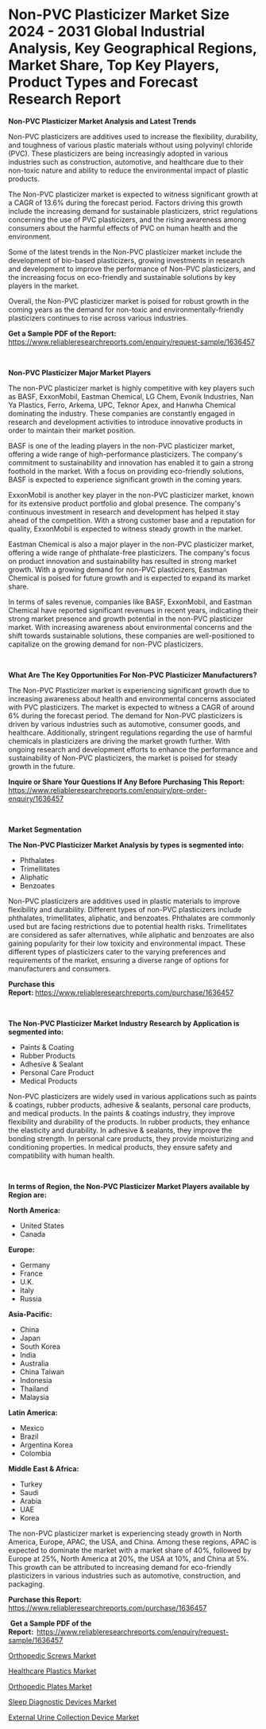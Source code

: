 <p><h1>Non-PVC Plasticizer Market Size 2024 - 2031 Global Industrial Analysis, Key Geographical Regions, Market Share, Top Key Players, Product Types and Forecast Research Report</h1></p><p><strong>Non-PVC Plasticizer Market Analysis and Latest Trends</strong></p>
<p><p>Non-PVC plasticizers are additives used to increase the flexibility, durability, and toughness of various plastic materials without using polyvinyl chloride (PVC). These plasticizers are being increasingly adopted in various industries such as construction, automotive, and healthcare due to their non-toxic nature and ability to reduce the environmental impact of plastic products.</p><p>The Non-PVC plasticizer market is expected to witness significant growth at a CAGR of 13.6% during the forecast period. Factors driving this growth include the increasing demand for sustainable plasticizers, strict regulations concerning the use of PVC plasticizers, and the rising awareness among consumers about the harmful effects of PVC on human health and the environment.</p><p>Some of the latest trends in the Non-PVC plasticizer market include the development of bio-based plasticizers, growing investments in research and development to improve the performance of Non-PVC plasticizers, and the increasing focus on eco-friendly and sustainable solutions by key players in the market.</p><p>Overall, the Non-PVC plasticizer market is poised for robust growth in the coming years as the demand for non-toxic and environmentally-friendly plasticizers continues to rise across various industries.</p></p>
<p><strong>Get a Sample PDF of the Report:&nbsp;</strong> <a href="https://www.reliableresearchreports.com/enquiry/request-sample/1636457">https://www.reliableresearchreports.com/enquiry/request-sample/1636457</a></p>
<p>&nbsp;</p>
<p><strong>Non-PVC Plasticizer Major Market Players</strong></p>
<p><p>The non-PVC plasticizer market is highly competitive with key players such as BASF, ExxonMobil, Eastman Chemical, LG Chem, Evonik Industries, Nan Ya Plastics, Ferro, Arkema, UPC, Teknor Apex, and Hanwha Chemical dominating the industry. These companies are constantly engaged in research and development activities to introduce innovative products in order to maintain their market position.</p><p>BASF is one of the leading players in the non-PVC plasticizer market, offering a wide range of high-performance plasticizers. The company's commitment to sustainability and innovation has enabled it to gain a strong foothold in the market. With a focus on providing eco-friendly solutions, BASF is expected to experience significant growth in the coming years.</p><p>ExxonMobil is another key player in the non-PVC plasticizer market, known for its extensive product portfolio and global presence. The company's continuous investment in research and development has helped it stay ahead of the competition. With a strong customer base and a reputation for quality, ExxonMobil is expected to witness steady growth in the market.</p><p>Eastman Chemical is also a major player in the non-PVC plasticizer market, offering a wide range of phthalate-free plasticizers. The company's focus on product innovation and sustainability has resulted in strong market growth. With a growing demand for non-PVC plasticizers, Eastman Chemical is poised for future growth and is expected to expand its market share.</p><p>In terms of sales revenue, companies like BASF, ExxonMobil, and Eastman Chemical have reported significant revenues in recent years, indicating their strong market presence and growth potential in the non-PVC plasticizer market. With increasing awareness about environmental concerns and the shift towards sustainable solutions, these companies are well-positioned to capitalize on the growing demand for non-PVC plasticizers.</p></p>
<p>&nbsp;</p>
<p><strong>What Are The Key Opportunities For Non-PVC Plasticizer Manufacturers?</strong></p>
<p><p>The Non-PVC Plasticizer market is experiencing significant growth due to increasing awareness about health and environmental concerns associated with PVC plasticizers. The market is expected to witness a CAGR of around 6% during the forecast period. The demand for Non-PVC plasticizers is driven by various industries such as automotive, consumer goods, and healthcare. Additionally, stringent regulations regarding the use of harmful chemicals in plasticizers are driving the market growth further. With ongoing research and development efforts to enhance the performance and sustainability of Non-PVC plasticizers, the market is poised for steady growth in the future.</p></p>
<p><strong>Inquire or Share Your Questions If Any Before Purchasing This Report:</strong> <a href="https://www.reliableresearchreports.com/enquiry/pre-order-enquiry/1636457">https://www.reliableresearchreports.com/enquiry/pre-order-enquiry/1636457</a></p>
<p>&nbsp;</p>
<p><strong>Market Segmentation</strong></p>
<p><strong>The Non-PVC Plasticizer Market Analysis by types is segmented into:</strong></p>
<p><ul><li>Phthalates</li><li>Trimellitates</li><li>Aliphatic</li><li>Benzoates</li></ul></p>
<p><p>Non-PVC plasticizers are additives used in plastic materials to improve flexibility and durability. Different types of non-PVC plasticizers include phthalates, trimellitates, aliphatic, and benzoates. Phthalates are commonly used but are facing restrictions due to potential health risks. Trimellitates are considered as safer alternatives, while aliphatic and benzoates are also gaining popularity for their low toxicity and environmental impact. These different types of plasticizers cater to the varying preferences and requirements of the market, ensuring a diverse range of options for manufacturers and consumers.</p></p>
<p><strong>Purchase this Report:&nbsp;</strong><a href="https://www.reliableresearchreports.com/purchase/1636457">https://www.reliableresearchreports.com/purchase/1636457</a></p>
<p>&nbsp;</p>
<p><strong>The Non-PVC Plasticizer Market Industry Research by Application is segmented into:</strong></p>
<p><ul><li>Paints & Coating</li><li>Rubber Products</li><li>Adhesive & Sealant</li><li>Personal Care Product</li><li>Medical Products</li></ul></p>
<p><p>Non-PVC plasticizers are widely used in various applications such as paints & coatings, rubber products, adhesive & sealants, personal care products, and medical products. In the paints & coatings industry, they improve flexibility and durability of the products. In rubber products, they enhance the elasticity and durability. In adhesive & sealants, they improve the bonding strength. In personal care products, they provide moisturizing and conditioning properties. In medical products, they ensure safety and compatibility with human health.</p></p>
<p>&nbsp;</p>
<p><strong>In terms of Region, the Non-PVC Plasticizer Market Players available by Region are:</strong></p>
<p>
    <p> <strong> North America: </strong>
        <ul>
            <li>United States</li>
            <li>Canada</li>
        </ul>
        </p> 
    <p> <strong> Europe: </strong>
        <ul>
            <li>Germany</li>
            <li>France</li>
            <li>U.K.</li>
            <li>Italy</li>
            <li>Russia</li>
        </ul>
        </p> 
    <p> <strong> Asia-Pacific: </strong>
        <ul>
            <li>China</li>
            <li>Japan</li>
            <li>South Korea</li>
            <li>India</li>
            <li>Australia</li>
            <li>China Taiwan</li>
            <li>Indonesia</li>
            <li>Thailand</li>
            <li>Malaysia</li>
        </ul>
        </p> 
    <p> <strong> Latin America: </strong>
        <ul>
            <li>Mexico</li>
            <li>Brazil</li>
            <li>Argentina Korea</li>
            <li>Colombia</li>
        </ul>
        </p> 
    <p> <strong> Middle East & Africa: </strong>
        <ul>
            <li>Turkey</li>
            <li>Saudi</li>
            <li>Arabia</li>
            <li>UAE</li>
            <li>Korea</li>
        </ul>
    </p>
    </p>
<p><p>The non-PVC plasticizer market is experiencing steady growth in North America, Europe, APAC, the USA, and China. Among these regions, APAC is expected to dominate the market with a market share of 40%, followed by Europe at 25%, North America at 20%, the USA at 10%, and China at 5%. This growth can be attributed to increasing demand for eco-friendly plasticizers in various industries such as automotive, construction, and packaging.</p></p>
<p><strong>Purchase this Report: </strong><a href="https://www.reliableresearchreports.com/purchase/1636457">https://www.reliableresearchreports.com/purchase/1636457</a></p>
<p>&nbsp;<strong>Get a Sample PDF of the Report:&nbsp;&nbsp;</strong><a href="https://www.reliableresearchreports.com/enquiry/request-sample/1636457">https://www.reliableresearchreports.com/enquiry/request-sample/1636457</a></p>
<p><strong></strong></p>
<p><p><a href="https://medium.com/@trevawisozk_19409/orthopedic-screws-nbsp-market-focuses-on-market-share-size-and-projected-forecast-till-2031-732e9030639b">Orthopedic Screws Market</a></p><p><a href="https://medium.com/@trevawisozk_19409/healthcare-plastics-market-share-evolution-and-market-growth-trends-2024-2031-0740a8c3f75b">Healthcare Plastics Market</a></p><p><a href="https://medium.com/@trevawisozk_19409/orthopedic-plates-market-size-cagr-trends-2024-2030-b7f8bdbf5947">Orthopedic Plates Market</a></p><p><a href="https://medium.com/@trevawisozk_19409/sleep-diagnostic-devices-market-outlook-industry-overview-and-forecast-2024-to-2031-91ca80cfbe9b">Sleep Diagnostic Devices Market</a></p><p><a href="https://medium.com/@trevawisozk_19409/external-urine-collection-device-market-outlook-industry-overview-and-forecast-2024-to-2031-bec91ba681a2">External Urine Collection Device Market</a></p></p>